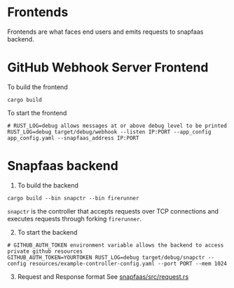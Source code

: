 # Frontends
Frontends are what faces end users and emits requests to snapfaas backend.

# GitHub Webhook Server Frontend
To build the frontend
```shell
cargo build
```

To start the frontend
```shell
# RUST_LOG=debug allows messages at or above debug level to be printed
RUST_LOG=debug target/debug/webhook --listen IP:PORT --app_config app_config.yaml --snapfaas_address IP:PORT
```

# Snapfaas backend
1. To build the backend
```shell
cargo build --bin snapctr --bin firerunner
```
`snapctr` is the controller that accepts requests over TCP connections and executes requests through
forking `firerunner`.

2. To start the backend
```shell
# GITHUB_AUTH_TOKEN environment variable allows the backend to access private github resources
GITHUB_AUTH_TOKEN=YOURTOKEN RUST_LOG=debug target/debug/snapctr --config resources/example-controller-config.yaml --port PORT --mem 1024
```

3. Request and Response format
See [snapfaas/src/request.rs](/snapfaas/src/request.rs)
